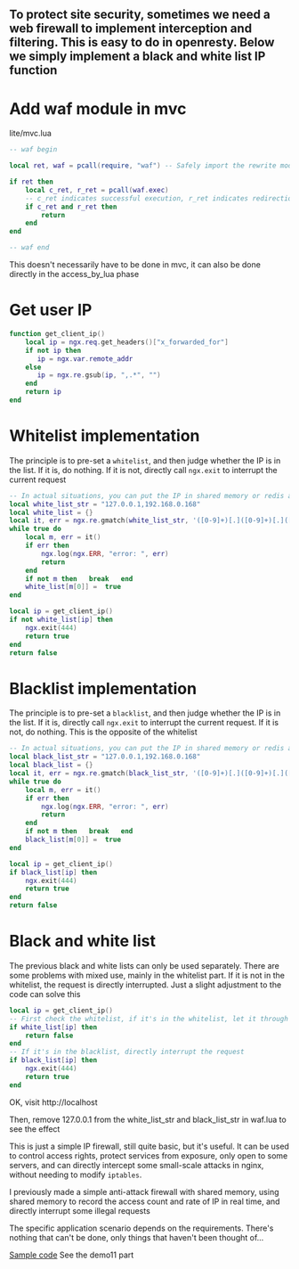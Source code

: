 ## To protect site security, sometimes we need a web firewall to implement interception and filtering. This is easy to do in openresty. Below we simply implement a black and white list IP function

# Add waf module in mvc

lite/mvc.lua

```lua
-- waf begin

local ret, waf = pcall(require, "waf") -- Safely import the rewrite module, it won't throw an error if it doesn't exist

if ret then
    local c_ret, r_ret = pcall(waf.exec)
    -- c_ret indicates successful execution, r_ret indicates redirection. If both are true, the rewrite is successful and no further execution is needed
    if c_ret and r_ret then
        return
    end
end

-- waf end
```

This doesn't necessarily have to be done in mvc, it can also be done directly in the access_by_lua phase

# Get user IP

```lua
function get_client_ip()
    local ip = ngx.req.get_headers()["x_forwarded_for"]
    if not ip then
       ip = ngx.var.remote_addr
    else
       ip = ngx.re.gsub(ip, ",.*", "")
    end
    return ip
end
```

# Whitelist implementation

The principle is to pre-set a `whitelist`, and then judge whether the IP is in the list. If it is, do nothing. If it is not, directly call `ngx.exit` to interrupt the current request

```lua
-- In actual situations, you can put the IP in shared memory or redis as needed. For simplicity, it's hardcoded here
local white_list_str = "127.0.0.1,192.168.0.168"
local white_list = {}
local it, err = ngx.re.gmatch(white_list_str, '([0-9]+)[.]([0-9]+)[.]([0-9]+)[.]([0-9]+)')
while true do
    local m, err = it()
    if err then
        ngx.log(ngx.ERR, "error: ", err)
        return
    end
    if not m then   break   end
    white_list[m[0]] =  true
end

local ip = get_client_ip()
if not white_list[ip] then
    ngx.exit(444)
    return true
end
return false
```

# Blacklist implementation

The principle is to pre-set a `blacklist`, and then judge whether the IP is in the list. If it is, directly call `ngx.exit` to interrupt the current request. If it is not, do nothing. This is the opposite of the whitelist

```lua
-- In actual situations, you can put the IP in shared memory or redis as needed. For simplicity, it's hardcoded here
local black_list_str = "127.0.0.1,192.168.0.168"
local black_list = {}
local it, err = ngx.re.gmatch(black_list_str, '([0-9]+)[.]([0-9]+)[.]([0-9]+)[.]([0-9]+)')
while true do
    local m, err = it()
    if err then
        ngx.log(ngx.ERR, "error: ", err)
        return
    end
    if not m then   break   end
    black_list[m[0]] =  true
end

local ip = get_client_ip()
if black_list[ip] then
    ngx.exit(444)
    return true
end
return false
```

# Black and white list

The previous black and white lists can only be used separately. There are some problems with mixed use, mainly in the whitelist part. If it is not in the whitelist, the request is directly interrupted. Just a slight adjustment to the code can solve this

```lua
local ip = get_client_ip()
-- First check the whitelist, if it's in the whitelist, let it through
if white_list[ip] then
    return false
end
-- If it's in the blacklist, directly interrupt the request
if black_list[ip] then
    ngx.exit(444)
    return true
end
```

OK, visit http://localhost

Then, remove 127.0.0.1 from the white_list_str and black_list_str in waf.lua to see the effect

This is just a simple IP firewall, still quite basic, but it's useful. It can be used to control access rights, protect services from exposure, only open to some servers, and can directly intercept some small-scale attacks in nginx, without needing to modify `iptables`.

I previously made a simple anti-attack firewall with shared memory, using shared memory to record the access count and rate of IP in real time, and directly interrupt some illegal requests

The specific application scenario depends on the requirements. There's nothing that can't be done, only things that haven't been thought of...

[Sample code](https://github.com/362228416/openresty-web-dev/tree/master/demo11) See the demo11 part
